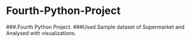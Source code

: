# Fourth-Python-Project
###.Fourth Python Project. 
###Used Sample dataset of Supermarket and Analysed with visualizations.
